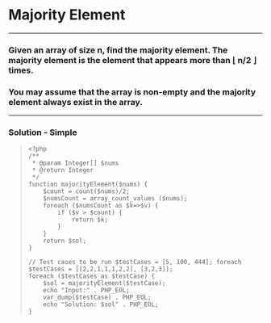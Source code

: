 
# Majority Element

---

### Given an array of size n, find the majority element. The majority element is the element that appears more than ⌊ n/2 ⌋ times.
    
### You may assume that the array is non-empty and the majority element always exist in the array.

---

### Solution - Simple

>     <?php
>     /**
>      * @param Integer[] $nums
>      * @return Integer
>      */
>     function majorityElement($nums) {
>         $count = count($nums)/2;
>         $numsCount = array_count_values ($nums);
>         foreach ($numsCount as $k=>$v) {
>             if ($v > $count) {
>                 return $k;
>             }
>         }
>         return $sol;
>     }
> 
>     // Test cases to be run $testCases = [5, 100, 444]; foreach
>     $testCases = [[2,2,1,1,1,2,2], [3,2,3]];
>     foreach ($testCases as $testCase) {
>         $sol = majorityElement($testCase);
>         echo "Input:" . PHP_EOL;
>         var_dump($testCase) . PHP_EOL;
>         echo "Solution: $sol" . PHP_EOL;
>     }


